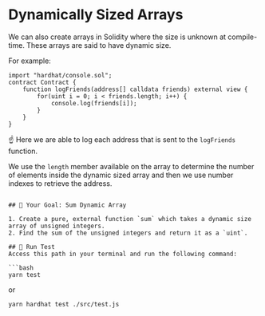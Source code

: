 # Dynamically Sized Arrays

We can also create arrays in Solidity where the size is unknown at compile-time. These arrays are said to have dynamic size.

For example:

```solidity
import "hardhat/console.sol";
contract Contract {
    function logFriends(address[] calldata friends) external view {
        for(uint i = 0; i < friends.length; i++) {
            console.log(friends[i]);
        }
    }
}
```

☝️ Here we are able to log each address that is sent to the `logFriends` function.

We use the `length` member available on the array to determine the number of elements inside the dynamic sized array and then we use number indexes to retrieve the address.
```

## 🏁 Your Goal: Sum Dynamic Array

1. Create a pure, external function `sum` which takes a dynamic size array of unsigned integers.
2. Find the sum of the unsigned integers and return it as a `uint`.

## 🧪 Run Test
Access this path in your terminal and run the following command:

```bash
yarn test
```
or

```bash
yarn hardhat test ./src/test.js
```